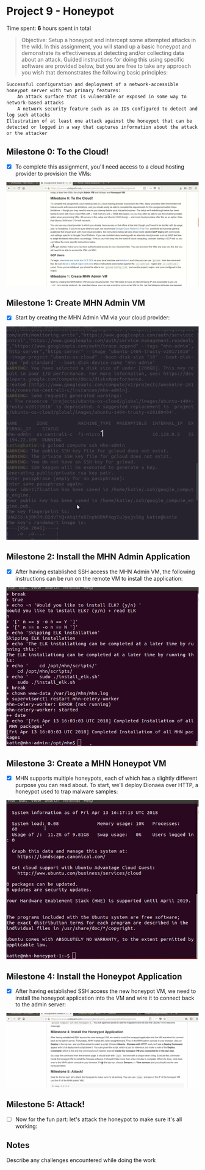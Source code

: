 # Project 9 - Honeypot

Time spent: **6** hours spent in total

> Objective: Setup a honeypot and intercept some attempted attacks in the wild.
In this assignment, you will stand up a basic honeypot and demonstrate its effectiveness at detecting and/or collecting data about an attack. Guided instructions for doing this using specific software are provided below, but you are free to take any approach you wish that demonstrates the following basic principles:

    Successful configuration and deployment of a network-accessible honeypot server with two primary features:
        An attack surface that is vulnerable or exposed in some way to network-based attacks
        A network security feature such as an IDS configured to detect and log such attacks
    Illustration of at least one attack against the honeypot that can be detected or logged in a way that captures information about the attack or the attacker


## Milestone 0: To the Cloud!

- [x] To complete this assignment, you'll need access to a cloud hosting provider to provision the VMs: 
<img src='Milestone-0.gif' title='Milestone 0' width='' alt='' />

## Milestone 1: Create MHN Admin VM

- [x] Start by creating the MHN Admin VM via your cloud provider: 
<img src='Milestone-1.gif' title='Milestone 1' width='' alt='' />

## Milestone 2: Install the MHN Admin Application

- [x] After having established SSH access the MHN Admin VM, the following instructions can be run on the remote VM to install the application: 
<img src='Milestone-2.gif' title='Milestone 2' width='' alt='' />

## Milestone 3: Create a MHN Honeypot VM

- [x] MHN supports multiple honeypots, each of which has a slightly different purpose you can read about. To start, we'll deploy Dionaea over HTTP, a honeypot used to trap malware samples:
<img src='Milestone-3.gif' title='Milestone 3' width='' alt='' />

## Milestone 4: Install the Honeypot Application

- [x] After having established SSH access the new honeypot VM, we need to install the honeypot application into the VM and wire it to connect back to the admin server:
<img src='Milestone-4.gif' title='Milestone 4' width='' alt='' />

## Milestone 5: Attack!

- [ ] Now for the fun part: let's attack the honeypot to make sure it's all working:

## Notes

Describe any challenges encountered while doing the work
